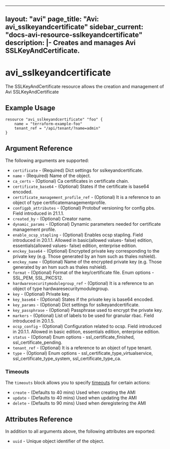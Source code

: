 <!--
    Copyright 2021 VMware, Inc.
    SPDX-License-Identifier: Mozilla Public License 2.0
-->
---
layout: "avi"
page_title: "Avi: avi_sslkeyandcertificate"
sidebar_current: "docs-avi-resource-sslkeyandcertificate"
description: |-
  Creates and manages Avi SSLKeyAndCertificate.
---

# avi_sslkeyandcertificate

The SSLKeyAndCertificate resource allows the creation and management of Avi SSLKeyAndCertificate

## Example Usage

```hcl
resource "avi_sslkeyandcertificate" "foo" {
    name = "terraform-example-foo"
    tenant_ref = "/api/tenant/?name=admin"
}
```

## Argument Reference

The following arguments are supported:

* `certificate` - (Required) Dict settings for sslkeyandcertificate.
* `name` - (Required) Name of the object.
* `ca_certs` - (Optional) Ca certificates in certificate chain.
* `certificate_base64` - (Optional) States if the certificate is base64 encoded.
* `certificate_management_profile_ref` - (Optional) It is a reference to an object of type certificatemanagementprofile.
* `configpb_attributes` - (Optional) Protobuf versioning for config pbs. Field introduced in 21.1.1.
* `created_by` - (Optional) Creator name.
* `dynamic_params` - (Optional) Dynamic parameters needed for certificate management profile.
* `enable_ocsp_stapling` - (Optional) Enables ocsp stapling. Field introduced in 20.1.1. Allowed in basic(allowed values- false) edition, essentials(allowed values- false) edition, enterprise edition.
* `enckey_base64` - (Optional) Encrypted private key corresponding to the private key (e.g. Those generated by an hsm such as thales nshield).
* `enckey_name` - (Optional) Name of the encrypted private key (e.g. Those generated by an hsm such as thales nshield).
* `format` - (Optional) Format of the key/certificate file. Enum options - SSL_PEM, SSL_PKCS12.
* `hardwaresecuritymodulegroup_ref` - (Optional) It is a reference to an object of type hardwaresecuritymodulegroup.
* `key` - (Optional) Private key.
* `key_base64` - (Optional) States if the private key is base64 encoded.
* `key_params` - (Optional) Dict settings for sslkeyandcertificate.
* `key_passphrase` - (Optional) Passphrase used to encrypt the private key.
* `markers` - (Optional) List of labels to be used for granular rbac. Field introduced in 20.1.5.
* `ocsp_config` - (Optional) Configuration related to ocsp. Field introduced in 20.1.1. Allowed in basic edition, essentials edition, enterprise edition.
* `status` - (Optional) Enum options - ssl_certificate_finished, ssl_certificate_pending.
* `tenant_ref` - (Optional) It is a reference to an object of type tenant.
* `type` - (Optional) Enum options - ssl_certificate_type_virtualservice, ssl_certificate_type_system, ssl_certificate_type_ca.


### Timeouts

The `timeouts` block allows you to specify [timeouts](https://www.terraform.io/docs/configuration/resources.html#timeouts) for certain actions:

* `create` - (Defaults to 40 mins) Used when creating the AMI
* `update` - (Defaults to 40 mins) Used when updating the AMI
* `delete` - (Defaults to 90 mins) Used when deregistering the AMI

## Attributes Reference

In addition to all arguments above, the following attributes are exported:

* `uuid` -  Unique object identifier of the object.

